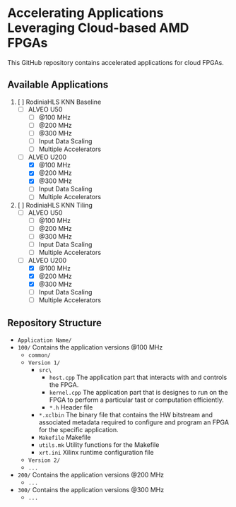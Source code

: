 # Accelerating Applications Leveraging Cloud-based AMD FPGAs

This GitHub repository contains accelerated applications for cloud FPGAs.

## Available Applications

1. [ ] RodiniaHLS KNN Baseline
   - [ ] ALVEO U50
      - [ ] @100 MHz
      - [ ] @200 MHz
      - [ ] @300 MHz
      - [ ] Input Data Scaling
      - [ ] Multiple Accelerators
   - [ ] ALVEO U200
      - [x] @100 MHz
      - [x] @200 MHz
      - [x] @300 MHz
      - [ ] Input Data Scaling
      - [ ] Multiple Accelerators
2. [ ] RodiniaHLS KNN Tiling
   - [ ] ALVEO U50
      - [ ] @100 MHz
      - [ ] @200 MHz
      - [ ] @300 MHz
      - [ ] Input Data Scaling
      - [ ] Multiple Accelerators
   - [ ] ALVEO U200
      - [x] @100 MHz
      - [x] @200 MHz
      - [x] @300 MHz
      - [ ] Input Data Scaling
      - [ ] Multiple Accelerators

## Repository Structure

- `Application Name/` 
- `100/` Contains the application versions @100 MHz
   - `common/`
   - `Version 1/`
      - `src\`
         - `host.cpp` The application part that interacts with and controls the FPGA.
         - `kernel.cpp` The application part that is designes to run on the FPGA to perform a particular tast or computation efficiently.
         - `*.h` Header file
      - `*.xclbin` The binary file that contains the HW bitstream and associated metadata required to configure and program an FPGA for the specific application.
      - `Makefile` Makefile
      - `utils.mk` Utility functions for the Makefile
      - `xrt.ini` Xilinx runtime configuration file
   - `Version 2/`
   - `...`
- `200/` Contains the application versions @200 MHz
   - `...`
- `300/` Contains the application versions @300 MHz
   - `...`
